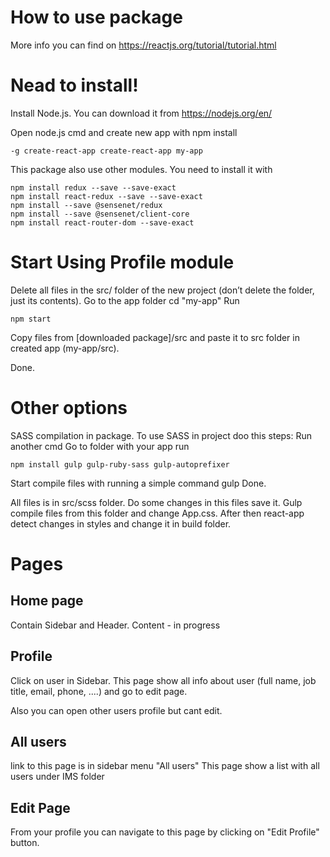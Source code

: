 # How to use package
More info you can find on https://reactjs.org/tutorial/tutorial.html

# Nead to install!
Install Node.js. You can download it from https://nodejs.org/en/

Open node.js cmd and create new app with npm install 
```
-g create-react-app create-react-app my-app
```

This package also use other modules.
You need to install it with 

```
npm install redux --save --save-exact 
npm install react-redux --save --save-exact 
npm install --save @sensenet/redux
npm install --save @sensenet/client-core
npm install react-router-dom --save-exact 
```

# Start Using Profile module
Delete all files in the src/ folder of the new project (don’t delete the folder, just its contents).
Go to the app folder cd "my-app"
Run 
```
npm start
```

Copy files from [downloaded package]/src and paste it to src folder in created app (my-app/src).

Done.

# Other options

SASS compilation in package.
To use SASS in project doo this steps:
Run another cmd
Go to folder with your app
run 
```
npm install gulp gulp-ruby-sass gulp-autoprefixer
```
Start compile files with running a simple command gulp
Done.

All files is in src/scss folder. Do some changes in this files save it. Gulp compile files from this folder and change App.css. After then react-app detect changes in styles and change it in build folder.


# Pages

## Home page 
Contain Sidebar and Header. 
Content - in progress

## Profile
Click on user in Sidebar. 
This page show all info about user (full name, job title, email, phone, ....) and go to edit page.

Also you can open other users profile but cant edit.

## All users
link to this page is in sidebar menu "All users"
This page show a list with all users under IMS folder

## Edit Page
From your profile you can navigate to this page by clicking on "Edit Profile" button.